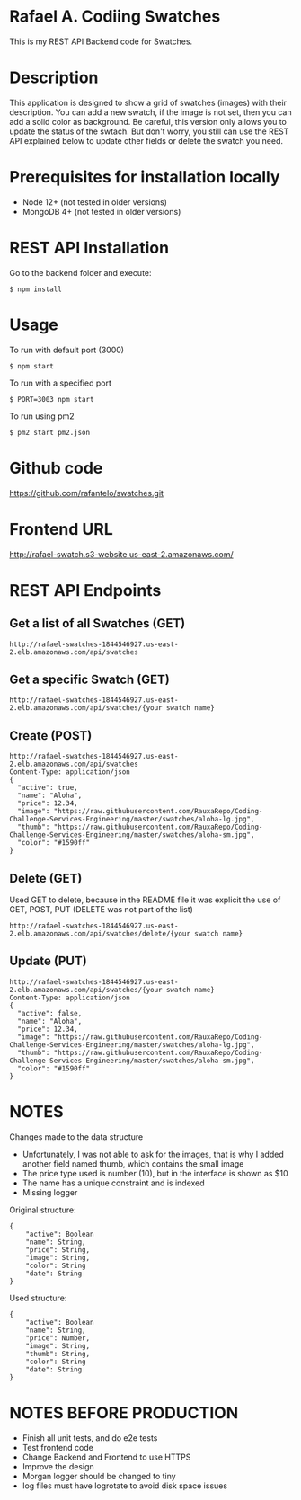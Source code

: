 # Rafael A. Codiing Swatches
This is my REST API Backend code for Swatches.

# Description
This application is designed to show a grid of swatches (images) with their description. You can add a new swatch, if the image is not set, then you can add a solid color as background. Be careful, this version only allows you to update the status of the swtach. But don't worry, you still can use the REST API explained below to update other fields or delete the swatch you need.

# Prerequisites for installation locally
- Node 12+ (not tested in older versions)
- MongoDB 4+ (not tested in older versions)

# REST API Installation
Go to the backend folder and execute:
```
$ npm install
```

# Usage
To run with default port (3000)
```
$ npm start
```

To run with a specified port
```
$ PORT=3003 npm start
```

To run using pm2
```
$ pm2 start pm2.json
```

# Github code
https://github.com/rafantelo/swatches.git

# Frontend URL
http://rafael-swatch.s3-website.us-east-2.amazonaws.com/

# REST API Endpoints
## Get a list of all Swatches (GET)
```
http://rafael-swatches-1844546927.us-east-2.elb.amazonaws.com/api/swatches
```

## Get a specific Swatch (GET)
```
http://rafael-swatches-1844546927.us-east-2.elb.amazonaws.com/api/swatches/{your swatch name}
```

## Create (POST)
```
http://rafael-swatches-1844546927.us-east-2.elb.amazonaws.com/api/swatches
Content-Type: application/json
{
  "active": true,
  "name": "Aloha",
  "price": 12.34,
  "image": "https://raw.githubusercontent.com/RauxaRepo/Coding-Challenge-Services-Engineering/master/swatches/aloha-lg.jpg",
  "thumb": "https://raw.githubusercontent.com/RauxaRepo/Coding-Challenge-Services-Engineering/master/swatches/aloha-sm.jpg",
  "color": "#1590ff"
}
```

## Delete (GET)
Used GET to delete, because in the README file it was explicit the use of GET, POST, PUT (DELETE was not part of the list)
```
http://rafael-swatches-1844546927.us-east-2.elb.amazonaws.com/api/swatches/delete/{your swatch name}
```

## Update (PUT)
```
http://rafael-swatches-1844546927.us-east-2.elb.amazonaws.com/api/swatches/{your swatch name}
Content-Type: application/json
{
  "active": false,
  "name": "Aloha",
  "price": 12.34,
  "image": "https://raw.githubusercontent.com/RauxaRepo/Coding-Challenge-Services-Engineering/master/swatches/aloha-lg.jpg",
  "thumb": "https://raw.githubusercontent.com/RauxaRepo/Coding-Challenge-Services-Engineering/master/swatches/aloha-sm.jpg",
  "color": "#1590ff"
}
```

# NOTES
Changes made to the data structure
- Unfortunately, I was not able to ask for the images, that is why I added another field named thumb, which contains the small image
- The price type used is number (10), but in the interface is shown as $10
- The name has a unique constraint and is indexed
- Missing logger

Original structure:
```
{
    "active": Boolean
    "name": String,
    "price": String,
    "image": String,
    "color": String
    "date": String
}
```

Used structure:
```
{
    "active": Boolean
    "name": String,
    "price": Number,
    "image": String,
    "thumb": String,
    "color": String
    "date": String
}
```

# NOTES BEFORE PRODUCTION
- Finish all unit tests, and do e2e tests
- Test frontend code
- Change Backend and Frontend to use HTTPS
- Improve the design
- Morgan logger should be changed to tiny
- log files must have logrotate to avoid disk space issues